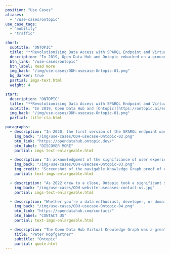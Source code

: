 ```yaml
---
position: "Use Cases"
aliases:
  - "/use-cases/ontopic"
use_case_tags:
  - "mobility"
  - "traffic"

short:
  subtitle: "ONTOPIC"
  title: "**Revolutionising Data Access with SPARQL Endpoint and Virtual Knowledge Graph**"
  description: "In 2019, Open Data Hub and Ontopic embarked on a groundbreaking project to develop a Virtual Knowledge Graph based on real data, specifically focusing on tourism and mobility domains. This partnership aimed to revolutionise data access and provide valuable insights through a SPARQL endpoint."
  btn_link: "/use-cases/ontopic"
  btn_label: Read more
  img_back: "/img/use-cases/ODH-usecase-Ontopic-01.png"
  bg_darker: true
  partial: imgs-text.html
  weight: 4

start:
  description: "ONTOPIC"
  title: "**Revolutionising Data Access with SPARQL Endpoint and Virtual Knowledge Graph**"
  subtitle: "In 2019, Open Data Hub and [Ontopic](https://ontopic.ai/en/) embarked on an ambitious project to develop a Virtual Knowledge Graph that would leverage real-world data. The goal was to provide seamless access to real-time mobility and tourism data through a SPARQL endpoint."
  img_back: "/img/use-cases/ODH-usecase-Ontopic-01.png"
  partial: title-cta.html

paragraphs:
  - description: "In 2020, the first version of the SPARQL endpoint was unveiled. This groundbreaking tool exposed the data from the two primary Open Data Hub Data Spaces, catering to both the mobility and tourism domains. The SPARQL endpoint became the go-to resource for querying and accessing valuable information."
    img_back: "/img/use-cases/ODH-usecase-Ontopic-02.png"
    btn_link: "https://opendatahub.ontopic.dev/"
    btn_label: "DISCOVER MORE"
    partial: imgs-text-enlargeable.html

  - description: "In acknowledgment of the significance of user experience, Ontopic introduced a user-friendly version of the SPARQL endpoint in 2021. This intuitive interface was designed to facilitate data consumption and the creation of precise SPARQL queries, simplifying the process and empowering users to leverage the SPARQL endpoint's capabilities more effectively. The testing phase has concluded for now. However, it can be reopened in response to genuine and specific needs."
    img_back: "/img/use-cases/ODH-usecase-Ontopic-03.png"
    img_credit: "Screenshot of the navigable Knowledge Graph proof of concept"
    partial: text-imgs-enlargeable.html

  - description: "As 2022 drew to a close, Ontopic took a significant step forward by officially publishing a testing version of the SPARQL endpoint. This version was powered by real data sourced from the Open Data Hub, ensuring its reliability and accuracy. With this milestone, Ontopic solidified its commitment to delivering a robust and dependable resource for data consumption."
    img_back: "/img/use-cases/ODH-website-usecases-contact-us.jpg"
    partial: imgs-text-enlargeable.html

  - description: "Whether you’re a data enthusiast, developer, or domain expert, if you have a real use case and wish to explore the power of knowledge graphs and semantics in the Open Data Hub, please don’t hesitate to contact us. While the current testing phase has concluded, we are ready to reopen it in response to genuine and specific needs."
    img_back: "/img/use-cases/ODH-usecase-Ontopic-04.png"
    btn_link: "https://opendatahub.com/contact/"
    btn_label: "CONTACT US"
    partial: text-imgs-enlargeable.html

  - description: "The Open Data Hub Virtual Knowledge Graph was a great opportunity to show how data can be integrated into a highly usable source of precise information and knowledge. The solutions developed also thanks to this project allow now the fast and inexpensive creation of semantic layers, which can be used from a large variety of applications, such as PowerBI, Tableau, Metabase, Excel, Pandas and many more, in addition to the native RDF-oriented solutions."
    title: "Peter Hopfgartner"
    subtitle: "Ontopic"
    partial: quote.html
---
```

